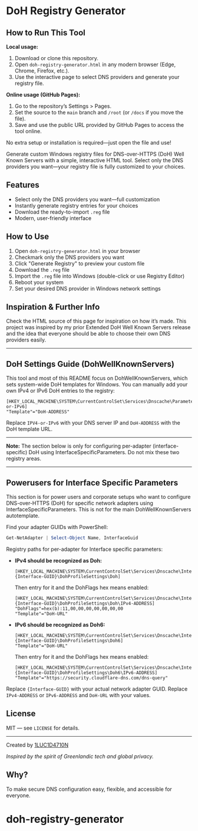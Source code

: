 


# DoH Registry Generator

## How to Run This Tool

**Local usage:**
1. Download or clone this repository.
2. Open `doh-registry-generator.html` in any modern browser (Edge, Chrome, Firefox, etc.).
3. Use the interactive page to select DNS providers and generate your registry file.

**Online usage (GitHub Pages):**
1. Go to the repository’s Settings > Pages.
2. Set the source to the `main` branch and `/root` (or `/docs` if you move the file).
3. Save and use the public URL provided by GitHub Pages to access the tool online.

No extra setup or installation is required—just open the file and use!

Generate custom Windows registry files for DNS-over-HTTPS (DoH) Well Known Servers with a simple, interactive HTML tool. Select only the DNS providers you want—your registry file is fully customized to your choices.

## Features

- Select only the DNS providers you want—full customization
- Instantly generate registry entries for your choices
- Download the ready-to-import `.reg` file
- Modern, user-friendly interface

## How to Use

1. Open `doh-registry-generator.html` in your browser
2. Checkmark only the DNS providers you want
3. Click "Generate Registry" to preview your custom file
4. Download the `.reg` file
5. Import the `.reg` file into Windows (double-click or use Registry Editor)
6. Reboot your system
7. Set your desired DNS provider in Windows network settings

## Inspiration & Further Info

Check the HTML source of this page for inspiration on how it’s made. This project was inspired by my prior Extended DoH Well Known Servers release and the idea that everyone should be able to choose their own DNS providers easily.


---



## DoH Settings Guide (DohWellKnownServers)

This tool and most of this README focus on DohWellKnownServers, which sets system-wide DoH templates for Windows. You can manually add your own IPv4 or IPv6 DoH entries to the registry:

```registry
[HKEY_LOCAL_MACHINE\SYSTEM\CurrentControlSet\Services\Dnscache\Parameters\DohWellKnownServers\IPV4-or-IPv6]
"Template"="DoH-ADDRESS"
```

Replace `IPV4-or-IPv6` with your DNS server IP and `DoH-ADDRESS` with the DoH template URL.

---

**Note:** The section below is only for configuring per-adapter (interface-specific) DoH using InterfaceSpecificParameters. Do not mix these two registry areas.

---


## Powerusers for Interface Specific Parameters

This section is for power users and corporate setups who want to configure DNS-over-HTTPS (DoH) for specific network adapters using InterfaceSpecificParameters. This is not for the main DohWellKnownServers autotemplate.

Find your adapter GUIDs with PowerShell:

```powershell
Get-NetAdapter | Select-Object Name, InterfaceGuid
```


Registry paths for per-adapter for Interface specific parameters:

- **IPv4 should be recognized as Doh:**

	```registry
	[HKEY_LOCAL_MACHINE\SYSTEM\CurrentControlSet\Services\Dnscache\InterfaceSpecificParameters\{Interface-GUID}\DohProfileSettings\Doh]
	```

	Then entry for it and the DohFlags hex means enabled:

	```registry
	[HKEY_LOCAL_MACHINE\SYSTEM\CurrentControlSet\Services\Dnscache\InterfaceSpecificParameters\{Interface-GUID}\DohProfileSettings\Doh\IPv4-ADDRESS]
	"DohFlags"=hex(b):11,00,00,00,00,00,00,00
	"Template"="DoH-URL"
	```

- **IPv6 should be recognized as Doh6:**

	```registry
	[HKEY_LOCAL_MACHINE\SYSTEM\CurrentControlSet\Services\Dnscache\InterfaceSpecificParameters\{Interface-GUID}\DohProfileSettings\Doh6]
	"Template"="DoH-URL"
	```

	Then entry for it and the DohFlags hex means enabled:

	```registry
	[HKEY_LOCAL_MACHINE\SYSTEM\CurrentControlSet\Services\Dnscache\InterfaceSpecificParameters\{Interface-GUID}\DohProfileSettings\Doh6\IPv6-ADDRESS]
	"Template"="https://security.cloudflare-dns.com/dns-query"
	```

Replace `{Interface-GUID}` with your actual network adapter GUID. Replace `IPv4-ADDRESS` or `IPv6-ADDRESS` and `DoH-URL` with your values.

## License

MIT — see `LICENSE` for details.

---

Created by [1LUC1D4710N](https://github.com/1LUC1D4710N)

*Inspired by the spirit of Greenlandic tech and global privacy.*

## Why?

To make secure DNS configuration easy, flexible, and accessible for everyone.
# doh-registry-generator
